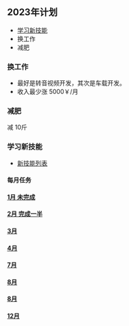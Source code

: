 ## 2023年计划

- [学习新技能](#学习新技能)
- 换工作
- 减肥

### 换工作

- 最好是转音视频开发，其次是车载开发。
- 收入最少涨 5000￥/月


### 减肥

减 10斤

### 学习新技能

- [新技能列表](./new_skill.md)

#### 每月任务

#### [1月 未完成](./jan.md)
#### [2月 完成一半](./feb.md)
#### [3月](./mar.md)
#### [4月](./apr.md)
#### [7月](./Jul.md)
#### [8月](./Aug.md)
#### [8月](./Aug.md)
#### [12月](./Dec.md)



